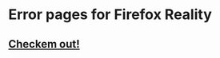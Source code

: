 # Error pages for Firefox Reality

## [Checkem out!](https://caseyyee.github.io/fxreality-error-pages/html)